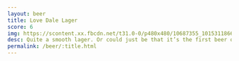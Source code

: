 ```yaml
---
layout: beer
title: Love Dale Lager
score: 6
img: https://scontent.xx.fbcdn.net/t31.0-0/p480x480/10687355_10153118669793745_4229208713620347909_o.jpg
desc: Quite a smooth lager. Or could just be that it’s the first beer on Friday
permalink: /beer/:title.html
---
```

